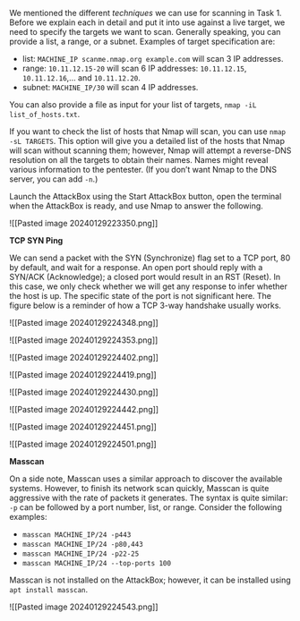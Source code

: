 
We mentioned the different _techniques_ we can use for scanning in Task 1. Before we explain each in detail and put it into use against a live target, we need to specify the targets we want to scan. Generally speaking, you can provide a list, a range, or a subnet. Examples of target specification are:

- list: `MACHINE_IP scanme.nmap.org example.com` will scan 3 IP addresses.
- range: `10.11.12.15-20` will scan 6 IP addresses: `10.11.12.15`, `10.11.12.16`,… and `10.11.12.20`.
- subnet: `MACHINE_IP/30` will scan 4 IP addresses.

You can also provide a file as input for your list of targets, `nmap -iL list_of_hosts.txt`.

If you want to check the list of hosts that Nmap will scan, you can use `nmap -sL TARGETS`. This option will give you a detailed list of the hosts that Nmap will scan without scanning them; however, Nmap will attempt a reverse-DNS resolution on all the targets to obtain their names. Names might reveal various information to the pentester. (If you don’t want Nmap to the DNS server, you can add `-n`.)

Launch the AttackBox using the Start AttackBox button, open the terminal when the AttackBox is ready, and use Nmap to answer the following.



![[Pasted image 20240129223350.png]]

**TCP SYN Ping**

We can send a packet with the SYN (Synchronize) flag set to a TCP port, 80 by default, and wait for a response. An open port should reply with a SYN/ACK (Acknowledge); a closed port would result in an RST (Reset). In this case, we only check whether we will get any response to infer whether the host is up. The specific state of the port is not significant here. The figure below is a reminder of how a TCP 3-way handshake usually works.


![[Pasted image 20240129224348.png]]

![[Pasted image 20240129224353.png]]

![[Pasted image 20240129224402.png]]

![[Pasted image 20240129224419.png]]


![[Pasted image 20240129224430.png]]

![[Pasted image 20240129224442.png]]

![[Pasted image 20240129224451.png]]

![[Pasted image 20240129224501.png]]

**Masscan**

On a side note, Masscan uses a similar approach to discover the available systems. However, to finish its network scan quickly, Masscan is quite aggressive with the rate of packets it generates. The syntax is quite similar: `-p` can be followed by a port number, list, or range. Consider the following examples:

- `masscan MACHINE_IP/24 -p443`
- `masscan MACHINE_IP/24 -p80,443`
- `masscan MACHINE_IP/24 -p22-25`
- `masscan MACHINE_IP/24 ‐‐top-ports 100`
    

Masscan is not installed on the AttackBox; however, it can be installed using `apt install masscan`.


![[Pasted image 20240129224543.png]]






